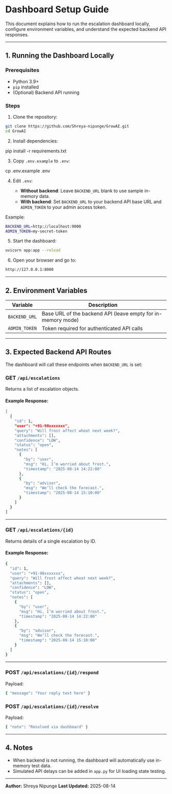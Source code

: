 # Dashboard Setup Guide

This document explains how to run the escalation dashboard locally, configure environment variables, and understand the expected backend API responses.

---

## 1. Running the Dashboard Locally

### **Prerequisites**
- Python 3.9+
- `pip` installed
- (Optional) Backend API running

### **Steps**
1. Clone the repository:

```bash
git clone https://github.com/Shreya-nipunge/GrowAI.git
cd GrowAI
```

2. Install dependencies:

pip install -r requirements.txt

3. Copy `.env.example` to `.env`:

cp .env.example .env

4. Edit `.env`:

   * **Without backend**: Leave `BACKEND_URL` blank to use sample in-memory data.
   * **With backend**: Set `BACKEND_URL` to your backend API base URL and `ADMIN_TOKEN` to your admin access token.

Example:

```bash
BACKEND_URL=http://localhost:9000
ADMIN_TOKEN=my-secret-token
```

5. Start the dashboard:

```bash
uvicorn app:app --reload
```

6. Open your browser and go to:

```bash
http://127.0.0.1:8000
```

---

## 2. Environment Variables

| Variable      | Description                                                  |
| ------------- | ------------------------------------------------------------ |
| `BACKEND_URL` | Base URL of the backend API (leave empty for in-memory mode) |
| `ADMIN_TOKEN` | Token required for authenticated API calls                   |

---

## 3. Expected Backend API Routes

The dashboard will call these endpoints when `BACKEND_URL` is set:

### **GET** `/api/escalations`

Returns a list of escalation objects.

#### Example Response:

```bash
[
  {
    "id": 1,
    "user": "+91-98xxxxxxx",
    "query": "Will frost affect wheat next week?",
    "attachments": [],
    "confidence": "LOW",
    "status": "open",
    "notes": [
      {
        "by": "user",
        "msg": "Hi, I’m worried about frost.",
        "timestamp": "2025-08-14 14:22:00"
      },
      {
        "by": "advisor",
        "msg": "We’ll check the forecast.",
        "timestamp": "2025-08-14 15:10:00"
      }
    ]
  }
]
```

---

### **GET** `/api/escalations/{id}`

Returns details of a single escalation by ID.

#### Example Response:

```bash
{
  "id": 1,
  "user": "+91-98xxxxxxx",
  "query": "Will frost affect wheat next week?",
  "attachments": [],
  "confidence": "LOW",
  "status": "open",
  "notes": [
    {
      "by": "user",
      "msg": "Hi, I’m worried about frost.",
      "timestamp": "2025-08-14 14:22:00"
    },
    {
      "by": "advisor",
      "msg": "We’ll check the forecast.",
      "timestamp": "2025-08-14 15:10:00"
    }
  ]
}
```

---

### **POST** `/api/escalations/{id}/respond`

Payload:

```bash
{ "message": "Your reply text here" }
```

### **POST** `/api/escalations/{id}/resolve`

Payload:

```bash
{ "note": "Resolved via dashboard" }
```

---

## 4. Notes

* When backend is not running, the dashboard will automatically use in-memory test data.
* Simulated API delays can be added in `app.py` for UI loading state testing.

---

**Author:** Shreya Nipunge
**Last Updated:** 2025-08-14